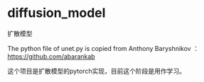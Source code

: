 # diffusion_model
扩散模型

The python file of unet.py is copied from Anthony Baryshnikov ： https://github.com/abarankab

这个项目是扩散模型的pytorch实现，目前这个阶段是用作学习。


